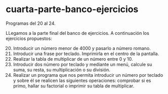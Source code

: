 # cuarta-parte-banco-ejercicios
Programas del 20 al 24.

LLegamos a la parte final del banco de ejercicios. A continuación los ejercicios propuestos:

20.	Introducir un número menor de 4000 y pasarlo a número romano.
21.	Introducir una frase por teclado. Imprimirla en el centro de la pantalla.
22.	Realizar la tabla de multiplicar de un número entre 0 y 10.
23.	Introducir dos número por teclado y mediante un menú, calcule su suma, su resta, su multiplicación o su división.
24.	Realizar un programa que nos permita introducir un número por teclado y sobre él se realicen las siguientes operaciones: comprobar si es primo, hallar su factorial o imprimir su tabla de multiplicar.
